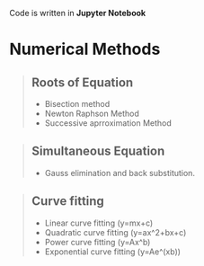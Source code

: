 Code is written in **Jupyter Notebook**
# Numerical Methods
>
> ## Roots of Equation
> - Bisection method
> - Newton Raphson Method
> - Successive aprroximation Method

> ## Simultaneous Equation
> - Gauss elimination and back substitution.

> ## Curve fitting
> - Linear curve fitting (y=mx+c)
> - Quadratic curve fitting (y=ax^2+bx+c)
> - Power curve fitting (y=Ax^b)
> - Exponential curve fitting (y=Ae^(xb))

